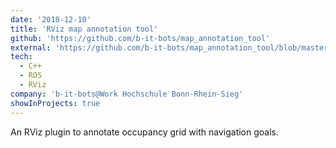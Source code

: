 ```yaml
---
date: '2018-12-10'
title: 'RViz map annotation tool'
github: 'https://github.com/b-it-bots/map_annotation_tool'
external: 'https://github.com/b-it-bots/map_annotation_tool/blob/master/docs/Demo.gif'
tech:
  - C++
  - ROS
  - RViz
company: 'b-it-bots@Work Hochschule Bonn-Rhein-Sieg'
showInProjects: true
---
```


An RViz plugin to annotate occupancy grid with navigation goals.
